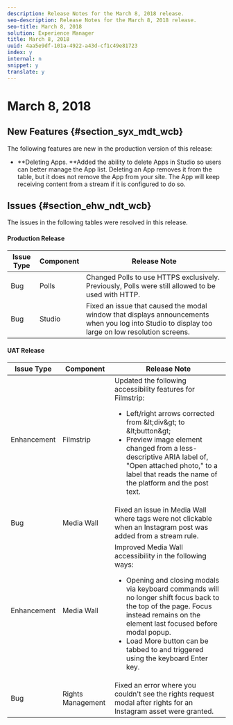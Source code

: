 ```yaml
---
description: Release Notes for the March 8, 2018 release.
seo-description: Release Notes for the March 8, 2018 release.
seo-title: March 8, 2018
solution: Experience Manager
title: March 8, 2018
uuid: 4aa5e9df-101a-4922-a43d-cf1c49e81723
index: y
internal: n
snippet: y
translate: y
---
```


# March 8, 2018


## New Features {#section_syx_mdt_wcb}

The following features are new in the production version of this release:

* **Deleting Apps. **Added the ability to delete Apps in Studio so users can better manage the App list. Deleting an App removes it from the table, but it does not remove the App from your site. The App will keep receiving content from a stream if it is configured to do so.

## Issues {#section_ehw_ndt_wcb}

The issues in the following tables were resolved in this release.

#### Production Release
|  **Issue Type** | **Component** | **Release Note** |
|---|---|---|
|  Bug  | Polls  | Changed Polls to use HTTPS exclusively. Previously, Polls were still allowed to be used with HTTP.  |
|  Bug  | Studio  | Fixed an issue that caused the modal window that displays announcements when you log into Studio to display too large on low resolution screens.  |


#### UAT Release
<table id="table_hvf_nyp_cdb">  
 <thead> 
  <tr> 
   <th class="entry"> <b>Issue Type</b> </th> 
   <th class="entry"> <b>Component</b> </th> 
   <th class="entry"> <b>Release Note</b> </th> 
  </tr> 
 </thead>
 <tbody> 
  <tr> 
   <td> Enhancement </td> 
   <td> Filmstrip </td> 
   <td> Updated the following accessibility features for Filmstrip: 
    <ul id="ul_z43_lzp_cdb"> 
     <li>Left/right arrows corrected from <span class="codeph"> &amp;lt;div&amp;gt; </span>to <span class="codeph"> &amp;lt;button&amp;gt; </span></li> 
     <li>Preview image element changed from a less-descriptive ARIA label of, "Open attached photo," to a label that reads the name of the platform and the post text.</li> 
    </ul> </td> 
  </tr> 
  <tr> 
   <td> Bug </td> 
   <td> Media Wall </td> 
   <td> Fixed an issue in Media Wall where tags were not clickable when an Instagram post was added from a stream rule. </td> 
  </tr> 
  <tr> 
   <td> Enhancement </td> 
   <td> Media Wall </td> 
   <td> Improved Media Wall accessibility in the following ways: 
    <ul id="ul_rzf_5zp_cdb"> 
     <li>Opening and closing modals via keyboard commands will no longer shift focus back to the top of the page. Focus instead remains on the element last focused before modal popup. </li> 
     <li>Load More button can be tabbed to and triggered using the keyboard Enter key.</li> 
    </ul> </td> 
  </tr> 
  <tr> 
   <td> Bug </td> 
   <td> Rights Management </td> 
   <td> Fixed an error where you couldn't see the rights request modal after rights for an Instagram asset were granted. </td> 
  </tr> 
 </tbody> 
</table>

